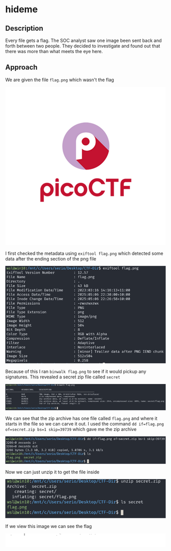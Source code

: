 # hideme

## Description

Every file gets a flag. The SOC analyst saw one image been sent back and forth between two people. They decided to investigate and found out that there was more than what meets the eye here.

## Approach

We are given the file `flag.png` which wasn't the flag

![alt text](images/flag.png)

I first checked the metadata using `exiftool flag.png` which detected some data after the ending section of the png file

![alt text](images/image.png)

Because of this I ran `binwalk flag.png` to see if it would pickup any signatures. This revealed a secret zip file called `secret`

![alt text](images/image-1.png)

We can see that the zip archive has one file called `flag.png` and where it starts in the file so we can carve it out. I used the command `dd if=flag.png of=secret.zip bs=1 skip=39739` which gave me the zip archive 

![alt text](images/image-2.png)

Now we can just unzip it to get the file inside 

![alt text](images/image-3.png)

If we view this image we can see the flag

![alt text](images/flag-1.png)